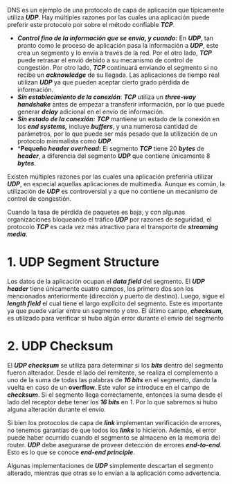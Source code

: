 DNS es un ejemplo de una protocolo de capa de aplicación que típicamente utiliza ***UDP***. Hay múltiples razones por las cuales una aplicación puede preferir este protocolo por sobre el método confiable ***TCP***.

- ***Control fino de la información que se envía, y cuando:*** En ***UDP***, tan pronto como le proceso de aplicación pasa la información a ***UDP***, este crea un segmento y lo envía a través de la red. Por el otro lado, ***TCP*** puede retrasar el envió debido a su mecanismo de control de congestión. Por otro lado, ***TCP*** continuará enviando el segmento si no recibe un ***acknowledge*** de su llegada. Las aplicaciones de tiempo real utilizan ***UDP*** ya que pueden aceptar cierto grado pérdida de información.
- ***Sin establecimiento de la conexión***: ***TCP*** utiliza un ***three-way handshake*** antes de empezar a transferir información, por lo que puede generar ***delay*** adicional en el envío de información.
- ***Sin estado de la conexión:*** ***TCP*** mantiene un estado de la conexión en los ***end systems,*** incluye ***buffers***, y una numerosa cantidad de parámetros, por lo que puede ser más pesado que la utilización de un protocolo minimalista como ***UDP***.
- ***Pequeño ***header overhead***:** El segmento ***TCP*** tiene 20 ***bytes*** de ***header***, a diferencia del segmento ***UDP*** que contiene únicamente 8 ***bytes***.

Existen múltiples razones por las cuales una aplicación preferiría utilizar ***UDP***, en especial aquellas aplicaciones de multimedia. Aunque es común, la utilización de ***UDP*** es controversial y a que no contiene un mecanismo de control de congestión.

Cuando la tasa de pérdida de paquetes es baja, y con algunas organizaciones bloqueando el tráfico ***UDP*** por razones de seguridad, el protocolo ***TCP*** es cada vez más atractivo para el transporte de ***streaming media***. 

# 1. UDP Segment Structure

Los datos de la aplicación ocupan el ***data field*** del segmento. El ***UDP header*** tiene únicamente cuatro campos, los primero dos son los mencionados anteriormente (dirección y puerto de destino). Luego, sigue el ***length field*** el cual tiene el largo explícito del segmento. Este es importante ya que puede variar entre un segmento y otro. El último campo, ***checksum,*** es utilizado para verificar si hubo algún error durante el envío del segmento

# 2. UDP Checksum

El ***UDP checksum*** se utiliza para determinar si los ***bits*** dentro del segmento fueron alterador. Desde el lado del remitente, se realiza el complemento a uno de la suma de todas las palabras de ***16 bits*** en el segmento, dando la vuelta en caso de un **overflow**. Este valor se introduce en el campo de ***checksum***. Si el segmento llega correctamente, entonces la suma desde el lado del receptor debe tener los ***16 bits*** en *1*. Por lo que sabremos si hubo alguna alteración durante el envío.

Si bien los protocolos de capa de ***link*** implementan verificación de errores, no tenemos garantías de que todos los ***links*** lo hicieron. Además, el error puede haber ocurrido cuando el segmento se almaceno en la memoria del router. ***UDP*** debe asegurarse de proveer detección de errores ***end-to-end***. Esto es lo que se conoce ***end-end principle***.

Algunas implementaciones de ***UDP*** simplemente descartan el segmento alterado, mientras que otras se lo envían a la aplicación como advertencia.